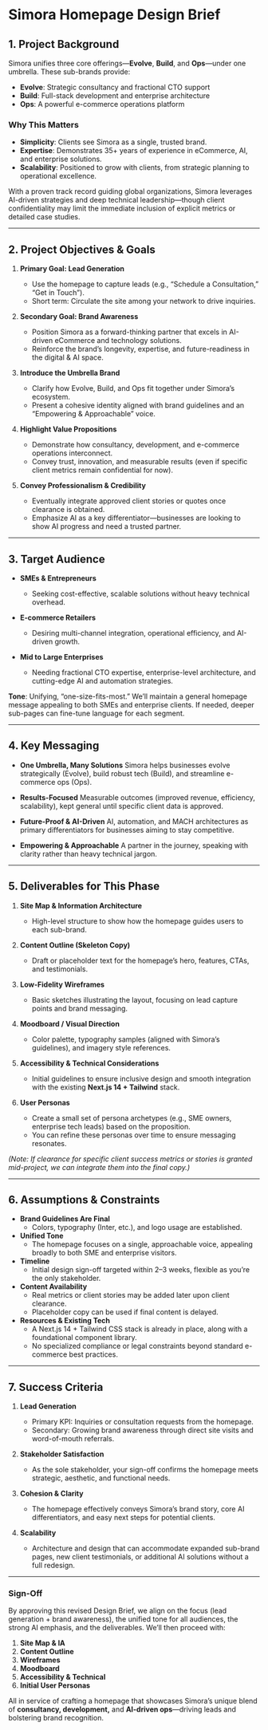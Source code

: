 # **Simora Homepage Design Brief**

## 1. Project Background

Simora unifies three core offerings—**Evolve**, **Build**, and **Ops**—under one umbrella. These sub-brands provide:

- **Evolve**: Strategic consultancy and fractional CTO support
- **Build**: Full-stack development and enterprise architecture
- **Ops**: A powerful e-commerce operations platform

### Why This Matters

- **Simplicity**: Clients see Simora as a single, trusted brand.
- **Expertise**: Demonstrates 35+ years of experience in eCommerce, AI, and enterprise solutions.
- **Scalability**: Positioned to grow with clients, from strategic planning to operational excellence.

With a proven track record guiding global organizations, Simora leverages AI-driven strategies and deep technical leadership—though client confidentiality may limit the immediate inclusion of explicit metrics or detailed case studies.

---

## 2. Project Objectives & Goals

1. **Primary Goal: Lead Generation**

   - Use the homepage to capture leads (e.g., “Schedule a Consultation,” “Get in Touch”).
   - Short term: Circulate the site among your network to drive inquiries.

2. **Secondary Goal: Brand Awareness**

   - Position Simora as a forward-thinking partner that excels in AI-driven eCommerce and technology solutions.
   - Reinforce the brand’s longevity, expertise, and future-readiness in the digital & AI space.

3. **Introduce the Umbrella Brand**

   - Clarify how Evolve, Build, and Ops fit together under Simora’s ecosystem.
   - Present a cohesive identity aligned with brand guidelines and an “Empowering & Approachable” voice.

4. **Highlight Value Propositions**

   - Demonstrate how consultancy, development, and e-commerce operations interconnect.
   - Convey trust, innovation, and measurable results (even if specific client metrics remain confidential for now).

5. **Convey Professionalism & Credibility**
   - Eventually integrate approved client stories or quotes once clearance is obtained.
   - Emphasize AI as a key differentiator—businesses are looking to show AI progress and need a trusted partner.

---

## 3. Target Audience

- **SMEs & Entrepreneurs**

  - Seeking cost-effective, scalable solutions without heavy technical overhead.

- **E-commerce Retailers**

  - Desiring multi-channel integration, operational efficiency, and AI-driven growth.

- **Mid to Large Enterprises**
  - Needing fractional CTO expertise, enterprise-level architecture, and cutting-edge AI and automation strategies.

**Tone**: Unifying, “one-size-fits-most.” We’ll maintain a general homepage message appealing to both SMEs and enterprise clients. If needed, deeper sub-pages can fine-tune language for each segment.

---

## 4. Key Messaging

- **One Umbrella, Many Solutions**
  Simora helps businesses evolve strategically (Evolve), build robust tech (Build), and streamline e-commerce ops (Ops).

- **Results-Focused**
  Measurable outcomes (improved revenue, efficiency, scalability), kept general until specific client data is approved.

- **Future-Proof & AI-Driven**
  AI, automation, and MACH architectures as primary differentiators for businesses aiming to stay competitive.

- **Empowering & Approachable**
  A partner in the journey, speaking with clarity rather than heavy technical jargon.

---

## 5. Deliverables for This Phase

1. **Site Map & Information Architecture**

   - High-level structure to show how the homepage guides users to each sub-brand.

2. **Content Outline (Skeleton Copy)**

   - Draft or placeholder text for the homepage’s hero, features, CTAs, and testimonials.

3. **Low-Fidelity Wireframes**

   - Basic sketches illustrating the layout, focusing on lead capture points and brand messaging.

4. **Moodboard / Visual Direction**

   - Color palette, typography samples (aligned with Simora’s guidelines), and imagery style references.

5. **Accessibility & Technical Considerations**

   - Initial guidelines to ensure inclusive design and smooth integration with the existing **Next.js 14 + Tailwind** stack.

6. **User Personas**
   - Create a small set of persona archetypes (e.g., SME owners, enterprise tech leads) based on the proposition.
   - You can refine these personas over time to ensure messaging resonates.

_(Note: If clearance for specific client success metrics or stories is granted mid-project, we can integrate them into the final copy.)_

---

## 6. Assumptions & Constraints

- **Brand Guidelines Are Final**
  - Colors, typography (Inter, etc.), and logo usage are established.
- **Unified Tone**
  - The homepage focuses on a single, approachable voice, appealing broadly to both SME and enterprise visitors.
- **Timeline**
  - Initial design sign-off targeted within 2–3 weeks, flexible as you’re the only stakeholder.
- **Content Availability**
  - Real metrics or client stories may be added later upon client clearance.
  - Placeholder copy can be used if final content is delayed.
- **Resources & Existing Tech**
  - A Next.js 14 + Tailwind CSS stack is already in place, along with a foundational component library.
  - No specialized compliance or legal constraints beyond standard e-commerce best practices.

---

## 7. Success Criteria

1. **Lead Generation**

   - Primary KPI: Inquiries or consultation requests from the homepage.
   - Secondary: Growing brand awareness through direct site visits and word-of-mouth referrals.

2. **Stakeholder Satisfaction**

   - As the sole stakeholder, your sign-off confirms the homepage meets strategic, aesthetic, and functional needs.

3. **Cohesion & Clarity**

   - The homepage effectively conveys Simora’s brand story, core AI differentiators, and easy next steps for potential clients.

4. **Scalability**
   - Architecture and design that can accommodate expanded sub-brand pages, new client testimonials, or additional AI solutions without a full redesign.

---

### **Sign-Off**

By approving this revised Design Brief, we align on the focus (lead generation + brand awareness), the unified tone for all audiences, the strong AI emphasis, and the deliverables. We’ll then proceed with:

1. **Site Map & IA**
2. **Content Outline**
3. **Wireframes**
4. **Moodboard**
5. **Accessibility & Technical**
6. **Initial User Personas**

All in service of crafting a homepage that showcases Simora’s unique blend of **consultancy, development,** and **AI-driven ops**—driving leads and bolstering brand recognition.
